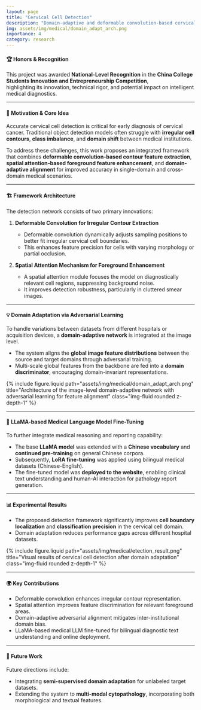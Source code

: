 ```yaml
---
layout: page
title: "Cervical Cell Detection"
description: "Domain-adaptive and deformable convolution-based cervical cell detection with medical LLM fine-tuning"
img: assets/img/medical/domain_adapt_arch.png
importance: 4
category: research
---
```


#### **🏆 Honors & Recognition**

This project was awarded **National-Level Recognition** in the **China College Students Innovation and Entrepreneurship Competition**,  
highlighting its innovation, technical rigor, and potential impact on intelligent medical diagnostics.

---

#### **🧠 Motivation & Core Idea**

Accurate cervical cell detection is critical for early diagnosis of cervical cancer. Traditional object detection models often struggle with **irregular cell contours**, **class imbalance**, and **domain shift** between medical institutions.

To address these challenges, this work proposes an integrated framework that combines **deformable convolution-based contour feature extraction**, **spatial attention-based foreground feature enhancement**, and **domain-adaptive alignment** for improved accuracy in single-domain and cross-domain medical scenarios.

---

#### **🏗️ Framework Architecture**

The detection network consists of two primary innovations:

1. **Deformable Convolution for Irregular Contour Extraction**  
   * Deformable convolution dynamically adjusts sampling positions to better fit irregular cervical cell boundaries.  
   * This enhances feature precision for cells with varying morphology or partial occlusion.

2. **Spatial Attention Mechanism for Foreground Enhancement**  
   * A spatial attention module focuses the model on diagnostically relevant cell regions, suppressing background noise.  
   * It improves detection robustness, particularly in cluttered smear images.

---

#### **💡 Domain Adaptation via Adversarial Learning**

To handle variations between datasets from different hospitals or acquisition devices, a **domain-adaptive network** is integrated at the image level.

* The system aligns the **global image feature distributions** between the source and target domains through adversarial training.  
* Multi-scale global features from the backbone are fed into a **domain discriminator**, encouraging domain-invariant representations.

{% include figure.liquid path="assets/img/medical/domain_adapt_arch.png" title="Architecture of the image-level domain-adaptive network with adversarial learning for feature alignment" class="img-fluid rounded z-depth-1" %}

---

#### **🧬 LLaMA-based Medical Language Model Fine-Tuning**

To further integrate medical reasoning and reporting capability:

* The base **LLaMA model** was extended with a **Chinese vocabulary** and **continued pre-training** on general Chinese corpora.  
* Subsequently, **LoRA fine-tuning** was applied using bilingual medical datasets (Chinese-English).  
* The fine-tuned model was **deployed to the website**, enabling clinical text understanding and human-AI interaction for pathology report generation.

---

#### **📊 Experimental Results**

* The proposed detection framework significantly improves **cell boundary localization** and **classification precision** in the cervical cell domain.  
* Domain adaptation reduces performance gaps across different hospital datasets.

{% include figure.liquid path="assets/img/medical/etection_result.png" title="Visual results of cervical cell detection after domain adaptation" class="img-fluid rounded z-depth-1" %}

---

#### **🌍 Key Contributions**

* Deformable convolution enhances irregular contour representation.  
* Spatial attention improves feature discrimination for relevant foreground areas.  
* Domain-adaptive adversarial alignment mitigates inter-institutional domain bias.  
* LLaMA-based medical LLM fine-tuned for bilingual diagnostic text understanding and online deployment.

---

#### **🚀 Future Work**

Future directions include:
* Integrating **semi-supervised domain adaptation** for unlabeled target datasets.  
* Extending the system to **multi-modal cytopathology**, incorporating both morphological and textual features.
